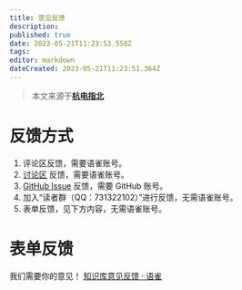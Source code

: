 ```yaml
---
title: 意见反馈
description: 
published: true
date: 2023-05-21T11:23:53.558Z
tags: 
editor: markdown
dateCreated: 2023-05-21T11:23:51.364Z
---
```


> 本文来源于[**杭电指北**](https://www.yuque.com/hduer/guide)

# 反馈方式

1. 评论区反馈，需要语雀账号。
2. [讨论区](https://www.yuque.com/hduer/topics) 反馈，需要语雀账号。
3. [GitHub Issue](https://github.com/hduguide/hduer/issues) 反馈，需要 GitHub 账号。
4. 加入“读者群（QQ：731322102）”进行反馈，无需语雀账号。
5. 表单反馈，见下方内容，无需语雀账号。

# 表单反馈

我们需要你的意见！
[知识库意见反馈 · 语雀](https://www.yuque.com/forms/share/99216e48-ddb2-485a-a760-efe300bc0cff?view=doc_embed)
